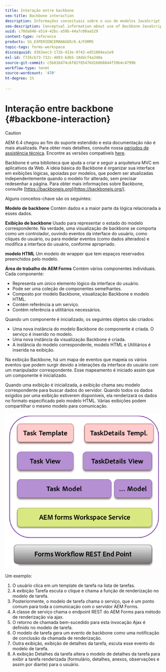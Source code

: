 ```yaml
---
title: Interação entre backbone
seo-title: Backbone interaction
description: Informações conceituais sobre o uso de modelos JavaScript Backbone no espaço de trabalho do AEM Forms.
seo-description: Conceptual information about use of Backbone JavaScript models in AEM Forms workspace.
uuid: c70da848-e514-42bc-a59b-44a7c00aa529
content-type: reference
products: SG_EXPERIENCEMANAGER/6.4/FORMS
topic-tags: forms-workspace
discoiquuid: d363eec3-172b-413e-9743-ed51804ea1e9
exl-id: f726cb73-732c-4893-bdb5-10ddcf4a340a
source-git-commit: c5b816d74c6f02f85476d16868844f39b4c47996
workflow-type: tm+mt
source-wordcount: '470'
ht-degree: 1%

---
```


# Interação entre backbone {#backbone-interaction}

>[!CAUTION]
>
>AEM 6.4 chegou ao fim do suporte estendido e esta documentação não é mais atualizada. Para obter mais detalhes, consulte nossa [períodos de assistência técnica](https://helpx.adobe.com/br/support/programs/eol-matrix.html). Encontre as versões compatíveis [here](https://experienceleague.adobe.com/docs/).

Backbone é uma biblioteca que ajuda a criar e seguir a arquitetura MVC em aplicativos da Web. A ideia básica do Backbone é organizar sua interface em exibições lógicas, apoiadas por modelos, que podem ser atualizadas independentemente quando o modelo for alterado, sem precisar redesenhar a página. Para obter mais informações sobre Backbone, consulte [https://backbonejs.org](https://backbonejs.org/).

Alguns conceitos-chave são os seguintes:

**Modelo de backbone** Contém dados e a maior parte da lógica relacionada a esses dados.

**Exibição de backbone** Usado para representar o estado do modelo correspondente. Na verdade, uma visualização de backbone se comporta como um controlador, ouvindo eventos da interface do usuário, como cliques do usuário, ou para modelar eventos (como dados alterados) e modifica a interface do usuário, conforme apropriado.

**modelo HTML** Um modelo de wrapper que tem espaços reservados preenchidos pelo modelo.

**Área de trabalho do AEM Forms** Contém vários componentes individuais. Cada componente:

* Representa um único elemento lógico da interface do usuário.
* Pode ser uma coleção de componentes semelhantes.
* Composto por modelo Backbone, visualização Backbone e modelo HTML.
* Contém referência a um serviço.
* Contém referência a utilitários necessários.

Quando um componente é inicializado, os seguintes objetos são criados:

* Uma nova instância do modelo Backbone do componente é criada. O serviço é inserido no modelo.
* Uma nova instância da visualização Backbone é criada.
* A instância do modelo correspondente, modelo HTML e Utilitários é inserida na exibição.

Na exibição Backbone, há um mapa de eventos que mapeia os vários eventos que podem surgir devido a interações da interface do usuário com um manipulador correspondente. Esse mapeamento é iniciado assim que um componente é inicializado.

Quando uma exibição é inicializada, a exibição chama seu modelo correspondente para buscar dados do servidor. Quando todos os dados exigidos por uma exibição estiverem disponíveis, ela renderizará os dados no formato especificado pelo modelo HTML. Várias exibições podem compartilhar o mesmo modelo para comunicação.

![](do-not-localize/aem_forms_workflow.png)

Um exemplo:

1. O usuário clica em um template de tarefa na lista de tarefas.
1. A exibição Tarefa escuta o clique e chama a função de renderização no modelo de tarefa.
1. Posteriormente, o modelo de tarefa chama o serviço, que é um ponto comum para toda a comunicação com o servidor AEM Forms.
1. A classe de serviço chama o endpoint REST do AEM Forms para método de renderização via ajax.
1. O retorno de chamada bem-sucedido para esta invocação Ajax é definido no modelo de tarefa.
1. O modelo de tarefa gera um evento de backbone como uma notificação de conclusão da chamada de renderização.
1. Outra exibição, exibição de detalhes da tarefa, escuta esse evento do modelo de tarefa.
1. A exibição Detalhes da tarefa altera o modelo de detalhes da tarefa para exibir a tarefa renderizada (formulário, detalhes, anexos, observações e assim por diante) para o usuário.
